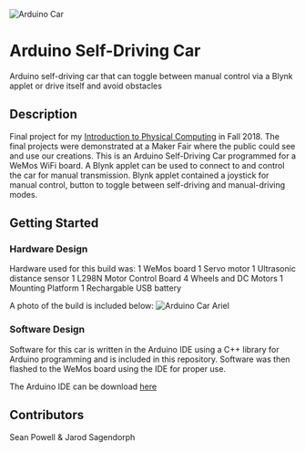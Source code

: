 ![Arduino Car](https://jarodsagendorph.github.io/projects/res/arduino-car-1.jpg)
# Arduino Self-Driving Car
Arduino self-driving car that can toggle between manual control via a Blynk applet or drive itself and avoid obstacles

## Description
Final project for my [Introduction to Physical Computing](https://sites.google.com/view/cics290m) in Fall 2018. The final projects were demonstrated at a Maker Fair where the public could see and use our creations.
This is an Arduino Self-Driving Car programmed for a WeMos WiFi board. A Blynk applet can be used to connect to and control the car for
manual transmission. Blynk applet contained a joystick for manual control, button to toggle between self-driving and manual-driving modes.

## Getting Started
### Hardware Design
Hardware used for this build was:
1 WeMos board
1 Servo motor
1 Ultrasonic distance sensor
1 L298N Motor Control Board
4 Wheels and DC Motors
1 Mounting Platform 
1 Rechargable USB battery

A photo of the build is included below:
![Arduino Car Ariel](https://jarodsagendorph.github.io/projects/res/arduino-car-2.jpg)

### Software Design
Software for this car is written in the Arduino IDE using a C++ library for Arduino programming and is included in this repository. Software was then flashed to the WeMos board using the IDE for proper use.

The Arduino IDE can be download [here](https://www.arduino.cc/en/software)

## Contributors
Sean Powell & Jarod Sagendorph
